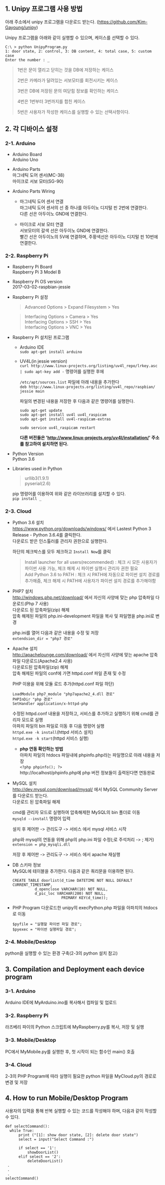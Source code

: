 ## 1. Unipy 프로그램 사용 방법

  아래 주소에서 unipy 프로그램을 다운로드 받는다.
  (https://github.com/Kim-Gayoung/unipy)
   
  Unipy 프로그램을 아래와 같이 실행할 수 있으며, 케이스를 선택할 수 있다.
  
  ``` 
  C:\ > python UnipyProgram.py
  1: door state, 2: control, 3: DB content, 4: total case, 5: custom case
  Enter the number : _
  ```

> <p style="height:20px">1번은 문이 열리고 닫히는 것을 DB에 저장하는 케이스</p>
> <p style="height:20px">2번은 카메라가 달려있는 서보모터를 회전시키는 케이스</p>
> <p style="height:20px">3번은 DB에 저장된 문의 여닫힘 정보를 확인하는 케이스</p>
> <p style="height:20px">4번은 1번부터 3번까지를 합친 케이스</p>
> <p style="height:20px">5번은 사용자가 작성한 케이스를 실행할 수 있는 선택사항이다.</p>


   
## 2. 각 디바이스 설정
### 2-1. Arduino
- Arduino Board<br>
  Arduino Uno


- Arduino Parts<br>
  마그네틱 도어 센서(MC-38)<br>
  마이크로 서보 모터(SG-90)


- Arduino Parts Wiring
	* 마그네틱 도어 센서 연결<br>
		마그네틱 도어 센서의 선 중 하나를 아두이노 디지털 핀 2번에 연결한다.<br>
		다른 선은 아두이노 GND에 연결한다.
			
	* 마이크로 서보 모터 연결<br>
		서보모터의 갈색 선은 아두이노 GND에 연결한다.<br>
		빨간 선은 아두이노의 5V에 연결하며, 주황색선은 아두이노 디지털 핀 10번에 연결한다.<br>

   
### 2-2. Raspberry Pi
- Raspberry Pi Board<br>
	Raspberry Pi 3 Model B
		  
- Raspberry Pi OS version<br>
	2017-03-02-raspbian-jessie
		
- Raspberry Pi 설정
	> Advanced Options > Expand Filesystem > Yes

	> Interfacing Options > Camera > Yes<br>
	> Interfacing Options > SSH > Yes<br>
	> Interfacing Options > VNC > Yes<br>
		
- Raspberry Pi 설치된 프로그램
	* Arduino IDE<br>
	`sudo apt-get install arduino`
		
	* UV4L(in jessie version)<br>
		`curl http://www.linux-projects.org/listing/uv4l_repo/lrkey.asc | sudo apt-key add -` 명령어를 실행한 후에
			
		`/etc/apt/sources.list` 파일에 아래 내용을 추가한다<br>
		`deb http://www.linux-projects.org/listing/uv4l_repo/raspbian/ jessie main`

		파일의 변경된 내용을 저장한 후 다음과 같은 명령어를 실행한다.<br>
		```
        sudo apt-get update
		sudo apt-get install uv4l uv4l_raspicam
		sudo apt-get install uv4l-raspicam-extras
        
		sudo service uv4l_raspicam restart
        ```
			
		**다른 버전들은 'http://www.linux-projects.org/uv4l/installation/' 주소를 참고하여 설치하면 된다.**
		

- Python Version<br>
	Python 3.6
		

- Libraries used in Python<br>
  > urllib3(1.9.1)<br>
  > pyserial(2.6)

  pip 명령어를 이용하여 위와 같은 라이브러리를 설치할 수 있다.<br>
  `pip install _`


### 2-3. Cloud
- Python 3.6 설치<br>
	https://www.python.org/downloads/windows/ 에서 Lastest Python 3 Release - Python 3.6.4를 클릭한다.<br>
	다운로드 받은 인스톨러를 관리자 권한으로 실행한다.<br>

	하단의 체크박스를 모두 체크하고 `Install Now`를 클릭<br>
	> Install launcher for all users(recommended) : 체크 시 모든 사용자가 파이썬 사용 가능, 체크 해제 시 파이썬 실행시 관리자 권한 필요<br>
	> Add Python 3.6 to PATH : 체크 시 PATH에 자동으로 파이썬 설치 경로를 추가해줌, 체크 해제 시 PATH에 사용자가 파이썬 설치 경로를 추가해야함


- PHP7 설치<br>
	http://windows.php.net/download/ 에서 자신의 사양에 맞는 php 압축파일 다운로드(Php 7 사용)<br>
	다운로드 된 압축파일(zip) 해제<br>
	압축 해제된 파일의 php.ini-development 파일을 복사 및 파일명을 php.ini로 변경<br>
	  
	php.ini를 열어 다음과 같은 내용을 수정 및 저장<br>
	`extendsion_dir = "php7 경로"`<br>
		  
- Apache 설치<br>
	http://apachelounge.com/download/ 에서 자신의 사양에 맞는 apache 압축파일 다운로드(Apache2.4 사용)<br>
	다운로드된 압축파일(zip) 해제<br>
	압축 해제된 파일의 conf에 가면 httpd.conf 파일 존재 및 수정<br>
	  
	PHP 이용을 위해 모듈 로드 추가(httpd.conf 파일 하단)
	```
    LoadModule php7_module "php7apache2_4.dll 경로"
	PHPInDir "php 경로"
	SetHandler application/x-httpd-php
    ```
		  
	수정된 httpd.conf 내용을 저장하고, 서비스를 추가하고 실행하기 위해 cmd를 관리자 모드로 실행<br>
	아파치 파일의 bin 파일로 이동 후 다음 명령어 실행<br>
	`httpd.exe -k install`(httpd 서비스 설치)<br>
	`httpd.exe -k start`(httpd 서비스 실행)
  * **php 연동 확인하는 방법**<br>
	  아파치 파일의 htdocs 파일내에 phpinfo.php라는 파일명으로 아래 내용을 저장<br>
		`<?php phpinfo(); ?>`<br>
	  http://localhost/phpinfo.php에 php 버전 정보들이 출력된다면 연동완료
		
- MySQL 설치<br>
	http://dev.mysql.com/download/mysql/ 에서 MySQL Community Server를 다운로드 받는다.<br>
	다운로드 된 압축파일 해제<br>
	  
	cmd를 관리자 모드로 실행하여 압축해제한 MySQL의 bin 폴더로 이동<br>
	`mysqld --install` 명령어 입력<br>
		  
	설치 후 제어판 -> 관리도구 -> 서비스 에서 mysql 서비스 시작<br>
		  
	php와 mysql의 연동을 위해 php의 php.ini 파일 수정(;로 주석처리 -> ; 제거)<br>
	`extension = php_mysqli.dll`

	저장 후 제어판 -> 관리도구 -> 서비스 에서 apache 재실행


- DB 스키마 정보<br>
	MySQL에 테이블을 추가한다. 다음과 같은 쿼리문을 이용하면 된다.<br>
	```
	CREATE TABLE doorlist(d_time DATETIME NOT NULL DEFAULT CURRENT_TIMESTAMP,
    		  d_openclose VARCHAR(10) NOT NULL,
    		  d_pic_loc VARCHAR(200) NOT NULL,
                          PRIMARY KEY(d_time));
	```
- PHP Program
	다운로드한 unipy의 execPython.php 파일을 아파치의 htdocs로 이동
	```	  
	$pyfile = "실행할 파이썬 파일 경로";
	$pyexec = "파이썬 실행파일 경로";
	```


### 2-4. Mobile/Desktop
python을 실행할 수 있는 환경 구축(2-3의 python 설치 참고)

## 3. Compilation and Deployment each device program
### 3-1. Arduino
Arduino IDE에 MyArduino.ino를 복사해서 컴파일 및 업로드

		
### 3-2. Raspberry Pi
라즈베리 파이의 Python 스크립트에 MyRaspberry.py를 복사, 저장 및 실행

		
### 3-3. Mobile/Desktop
PC에서 MyMobile.py를 실행한 후, 첫 시작이 되는 함수인 main() 호출

   
### 3-4. Cloud
2-3의 PHP Program에 따라 실행이 필요한 python 파일을 MyCloud.py의 경로로 변경 및 저장
   

## 4. How to run Mobile/Desktop Program
사용자의 입력을 통해 반복 실행할 수 있는 코드를 작성해야 하며, 다음과 같이 작성할 수 있다.
```
def selectCommand():
  while True:
	  print ("[1]: show door state, [2]: delete door state")
	  select = input("Select Command :")

	  if select == '1':
		  showDoorList()
	  elif select == '2':
		  deleteDoorList()
 .
 .
 .
selectCommand()
```
